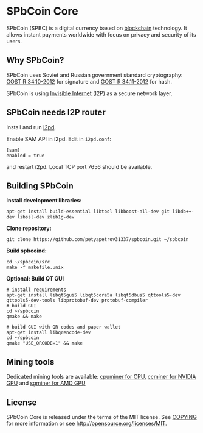 SPbCoin Core
=============

SPbCoin (SPBC) is a digital currency based on [blockchain](https://en.wikipedia.org/wiki/Blockchain) technology.
It allows instant payments worldwide with focus on privacy and security of its users.

Why SPbCoin?
-------------

SPbCoin uses Soviet and Russian government standard cryptography: 
[GOST R 34.10-2012](https://tools.ietf.org/html/rfc7091) for signature and [GOST R 34.11-2012](https://tools.ietf.org/html/rfc6986) for hash. 


SPbCoin is using [Invisible Internet](https://github.com/PurpleI2P/i2pd) (I2P) as a secure network layer.

SPbCoin needs I2P router
-------------------------

Install and run [i2pd](https://github.com/PurpleI2P/i2pd).

Enable SAM API in i2pd. Edit in `i2pd.conf`:

    [sam]
    enabled = true

and restart i2pd. Local TCP port 7656 should be available.

Building SPbCoin
-----------------

**Install development libraries:**

    apt-get install build-essential libtool libboost-all-dev git libdb++-dev libssl-dev zlib1g-dev

**Clone repository:**

    git clone https://github.com/petyapetrov31337/spbcoin.git ~/spbcoin

**Build spbcoind:**

    cd ~/spbcoin/src
    make -f makefile.unix

**Optional: Build QT GUI**

    # install requirements 
    apt-get install libqt5gui5 libqt5core5a libqt5dbus5 qttools5-dev qttools5-dev-tools libprotobuf-dev protobuf-compiler 
    # build GUI
    cd ~/spbcoin
    qmake && make
    
    # build GUI with QR codes and paper wallet
    apt-get install libqrencode-dev
    cd ~/spbcoin
    qmake "USE_QRCODE=1" && make

Mining tools
------------

Dedicated mining tools are available: [cpuminer for CPU](https://github.com/GOSTSec/cpuminer-x11-gost), [ccminer for NVIDIA GPU](https://github.com/GOSTSec/ccminer) and [sgminer for AMD GPU](https://github.com/GOSTSec/sgminer)  

License
-------

SPbCoin Core is released under the terms of the MIT license. See [COPYING](COPYING) for more
information or see http://opensource.org/licenses/MIT.

